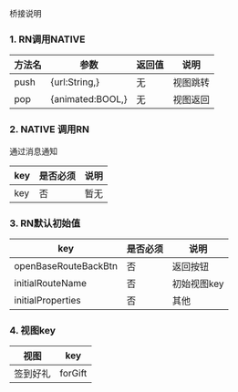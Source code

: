 桥接说明

### 1. RN调用NATIVE
|  方法名   | 参数  |  返回值  |  说明  |
|  ----  | ----  | ----  |----  |
| push  | {url:String,} | 无  | 视图跳转  |
| pop  | {animated:BOOL,} | 无  | 视图返回  |

### 2. NATIVE 调用RN
通过消息通知

|  key   | 是否必须  |  说明  |
|  ----  | ----  | ----  |
| key  | 否 | 暂无  |



### 3. RN默认初始值

|  key   | 是否必须  |  说明  |
|  ----  | ----  | ----  |
| openBaseRouteBackBtn  | 否 | 返回按钮  |
| initialRouteName  | 否 | 初始视图key  |
| initialProperties  | 否 | 其他  |

### 4. 视图key

|  视图   | key  |  
|  ----  | ----  |
| 签到好礼  | forGift |
